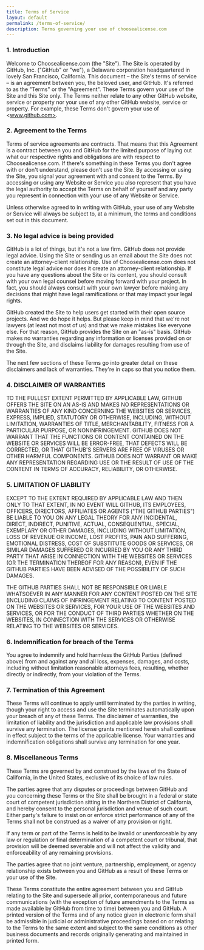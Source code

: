 ```yaml
---
title: Terms of Service
layout: default
permalink: /terms-of-service/
description: Terms governing your use of choosealicense.com
---
```


### 1. Introduction

Welcome to Choosealicense.com (the "Site"). The Site is operated by GitHub, Inc. ("GitHub" or "we"), a Delaware corporation headquartered in lovely San Francisco, California. This document – the Site's terms of service – is an agreement between you, the beloved user, and GitHub. It's referred to as the "Terms" or the "Agreement".
These Terms govern your use of the Site and this Site only. The Terms neither relate to any other GitHub website, service or property nor your use of any other GitHub website, service or property. For example, these Terms don't govern your use of <www.github.com>.

### 2. Agreement to the Terms

Terms of service agreements are contracts. That means that this Agreement is a contract between you and GitHub for the limited purpose of laying out what our respective rights and obligations are with respect to Choosealicense.com.
If there's something in these Terms you don't agree with or don't understand, please don't use the Site. By accessing or using the Site, you signal your agreement with and consent to the Terms. By accessing or using any Website or Service you also represent that you have the legal authority to accept the Terms on behalf of yourself and any party you represent in connection with your use of any Website or Service.

Unless otherwise agreed to in writing with GitHub, your use of any Website or Service will always be subject to, at a minimum, the terms and conditions set out in this document.

### 3. No legal advice is being provided

GitHub is a lot of things, but it's not a law firm. GitHub does not provide legal advice. Using the Site or sending us an email about the Site does not create an attorney-client relationship. Use of Choosealicense.com does not constitute legal advice nor does it create an attorney-client relationship. If you have any questions about the Site or its content, you should consult with your own legal counsel before moving forward with your project. In fact, you should always consult with your own lawyer before making any decisions that might have legal ramifications or that may impact your legal rights.

GitHub created the Site to help users get started with their open source projects. And we do hope it helps. But please keep in mind that we're not lawyers (at least not most of us) and that we make mistakes like everyone else. For that reason, GitHub provides the Site on an "as-is" basis. GitHub makes no warranties regarding any information or licenses provided on or through the Site, and disclaims liability for damages resulting from use of the Site.

The next few sections of these Terms go into greater detail on these disclaimers and lack of warranties. They're in caps so that you notice them.

### 4. DISCLAIMER OF WARRANTIES

TO THE FULLEST EXTENT PERMITTED BY APPLICABLE LAW, GITHUB OFFERS THE SITE ON AN AS-IS AND MAKES NO REPRESENTATIONS OR WARRANTIES OF ANY KIND CONCERNING THE WEBSITES OR SERVICES, EXPRESS, IMPLIED, STATUTORY OR OTHERWISE, INCLUDING, WITHOUT LIMITATION, WARRANTIES OF TITLE, MERCHANTABILITY, FITNESS FOR A PARTICULAR PURPOSE, OR NONINFRINGEMENT. GITHUB DOES NOT WARRANT THAT THE FUNCTIONS OR CONTENT CONTAINED ON THE WEBSITE OR SERVICES WILL BE ERROR-FREE, THAT DEFECTS WILL BE CORRECTED, OR THAT GITHUB'S SERVERS ARE FREE OF VIRUSES OR OTHER HARMFUL COMPONENTS. GITHUB DOES NOT WARRANT OR MAKE ANY REPRESENTATION REGARDING USE OR THE RESULT OF USE OF THE CONTENT IN TERMS OF ACCURACY, RELIABILITY, OR OTHERWISE.

### 5. LIMITATION OF LIABILITY

EXCEPT TO THE EXTENT REQUIRED BY APPLICABLE LAW AND THEN ONLY TO THAT EXTENT, IN NO EVENT WILL GITHUB, ITS EMPLOYEES, OFFICERS, DIRECTORS, AFFILIATES OR AGENTS ("THE GITHUB PARTIES") BE LIABLE TO YOU ON ANY LEGAL THEORY FOR ANY INCIDENTAL, DIRECT, INDIRECT, PUNITIVE, ACTUAL, CONSEQUENTIAL, SPECIAL, EXEMPLARY OR OTHER DAMAGES, INCLUDING WITHOUT LIMITATION, LOSS OF REVENUE OR INCOME, LOST PROFITS, PAIN AND SUFFERING, EMOTIONAL DISTRESS, COST OF SUBSTITUTE GOODS OR SERVICES, OR SIMILAR DAMAGES SUFFERED OR INCURRED BY YOU OR ANY THIRD PARTY THAT ARISE IN CONNECTION WITH THE WEBSITES OR SERVICES (OR THE TERMINATION THEREOF FOR ANY REASON), EVEN IF THE GITHUB PARTIES HAVE BEEN ADVISED OF THE POSSIBILITY OF SUCH DAMAGES.

THE GITHUB PARTIES SHALL NOT BE RESPONSIBLE OR LIABLE WHATSOEVER IN ANY MANNER FOR ANY CONTENT POSTED ON THE SITE (INCLUDING CLAIMS OF INFRINGEMENT RELATING TO CONTENT POSTED ON THE WEBSITES OR SERVICES, FOR YOUR USE OF THE WEBSITES AND SERVICES, OR FOR THE CONDUCT OF THIRD PARTIES WHETHER ON THE WEBSITES, IN CONNECTION WITH THE SERVICES OR OTHERWISE RELATING TO THE WEBSITES OR SERVICES.

### 6. Indemnification for breach of the Terms

You agree to indemnify and hold harmless the GitHub Parties (defined above) from and against any and all loss, expenses, damages, and costs, including without limitation reasonable attorneys fees, resulting, whether directly or indirectly, from your violation of the Terms.

### 7. Termination of this Agreement

These Terms will continue to apply until terminated by the parties in writing, though your right to access and use the Site terminates automatically upon your breach of any of these Terms.
The disclaimer of warranties, the limitation of liability and the jurisdiction and applicable law provisions shall survive any termination. The license grants mentioned herein shall continue in effect subject to the terms of the applicable license. Your warranties and indemnification obligations shall survive any termination for one year.

### 8. Miscellaneous Terms

These Terms are governed by and construed by the laws of the State of California, in the United States, exclusive of its choice of law rules.

The parties agree that any disputes or proceedings between GitHub and you concerning these Terms or the Site shall be brought in a federal or state court of competent jurisdiction sitting in the Northern District of California, and hereby consent to the personal jurisdiction and venue of such court. Either party's failure to insist on or enforce strict performance of any of the Terms shall not be construed as a waiver of any provision or right.

If any term or part of the Terms is held to be invalid or unenforceable by any law or regulation or final determination of a competent court or tribunal, that provision will be deemed severable and will not affect the validity and enforceability of any remaining provisions.

The parties agree that no joint venture, partnership, employment, or agency relationship exists between you and GitHub as a result of these Terms or your use of the Site.

These Terms constitute the entire agreement between you and GitHub relating to the Site and supersede all prior, contemporaneous and future communications (with the exception of future amendments to the Terms as made available by GitHub from time to time) between you and GitHub. A printed version of the Terms and of any notice given in electronic form shall be admissible in judicial or administrative proceedings based on or relating to the Terms to the same extent and subject to the same conditions as other business documents and records originally generating and maintained in printed form.
